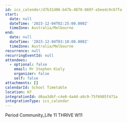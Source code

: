```yaml
---
id: ics_calender/d7b31d06-b47b-4878-869f-a5eedc9c67fa
start:
  date: null
  dateTime: '2023-12-04T02:25:00.000Z'
  timeZone: Australia/Melbourne
end:
  date: null
  dateTime: '2023-12-04T03:10:00.000Z'
  timeZone: Australia/Melbourne
recurrence: null
recurringEventId: null
attendees:
  - optional: false
    email: Mr Stephen Kiely
    organizer: false
    self: false
attachments: []
calendarId: School Timetable
location: H7
integrationId: d6aa3dbf-c4e0-4a4d-a9c9-75f6905f471a
integrationType: ics_calendar
---
```

Period Community_Life
11 THRIVE W11